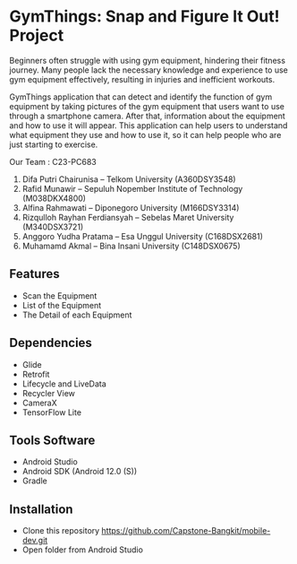 # GymThings: Snap and Figure It Out! Project

Beginners often struggle with using gym equipment, hindering their fitness journey. Many people lack the necessary knowledge and experience to use gym equipment effectively, resulting in injuries and inefficient workouts.

GymThings application that can detect and identify the function of gym equipment by taking pictures of the gym equipment that users want to use through a smartphone camera. After that, information about the equipment and how to use it will appear. This application can help users to understand what equipment they use and how to use it, so it can help people who are just starting to exercise.

Our Team : C23-PC683
1. Difa Putri Chairunisa – Telkom University (A360DSY3548)
2. Rafid Munawir – Sepuluh Nopember Institute of Technology (M038DKX4800)
3. Alfina Rahmawati – Diponegoro University (M166DSY3314)
4. Rizqulloh Rayhan Ferdiansyah – Sebelas Maret University (M340DSX3721)
5. Anggoro Yudha Pratama – Esa Unggul University (C168DSX2681)
6. Muhamamd Akmal – Bina Insani University (C148DSX0675)

## Features
- Scan the Equipment
- List of the Equipment
- The Detail of each Equipment

## Dependencies
- Glide
- Retrofit 
- Lifecycle and LiveData
- Recycler View
- CameraX
- TensorFlow Lite

## Tools Software
- Android Studio
- Android SDK (Android 12.0 (S))
- Gradle

## Installation
- Clone this repository
https://github.com/Capstone-Bangkit/mobile-dev.git
- Open folder from Android Studio
